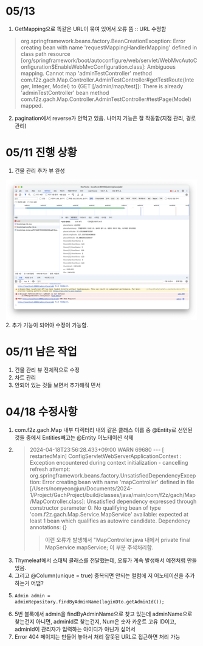05/13
===

1. GetMapping으로 똑같은 URL이 묶여 있어서 오류 뜸 :: URL 수정함
> org.springframework.beans.factory.BeanCreationException: Error creating bean with name 'requestMappingHandlerMapping' defined in class path resource [org/springframework/boot/autoconfigure/web/servlet/WebMvcAutoConfiguration$EnableWebMvcConfiguration.class]: Ambiguous mapping. Cannot map 'adminTestController' method
com.f2z.gach.Map.Controller.AdminTestController#getTestRoute(Integer, Integer, Model)
to {GET [/admin/map/test]}: There is already 'adminTestController' bean method
com.f2z.gach.Map.Controller.AdminTestController#testPage(Model) mapped.
> 
2. pagination에서 reverse가 안먹고 있음. 나머지 기능은 잘 작동함(지점 관리, 경로 관리)

05/11 진행 상황
===

1. 건물 관리 추가 뷰 완성
<img src="./src/main/resources/static/image/place-add-dataFormat.png" title="장소 추가"/>
2. 추가 기능이 되어야 수정이 가능함.


05/11 남은 작업
===

1. 건물 관리 뷰 전체적으로 수정
2. 차트 관리
3. 안되어 있는 것들 보면서 추가해줘 민서

04/18 수정사항
===

1. com.f2z.gach.Map 내부 디렉터리 내의 같은 클래스 이름 중 @Entity로 선언된 것들 중에서 Entities빼고는 @Entity 어노테이션 삭제
2. >2024-04-18T23:56:28.433+09:00  WARN 69680 --- [  restartedMain] ConfigServletWebServerApplicationContext : Exception encountered during context initialization - cancelling refresh attempt: org.springframework.beans.factory.UnsatisfiedDependencyException: Error creating bean with name 'mapController' defined in file [/Users/nomyeongjun/Documents/2024-1/Project/GachProject/build/classes/java/main/com/f2z/gach/Map/MapController.class]: Unsatisfied dependency expressed through constructor parameter 0: No qualifying bean of type 'com.f2z.gach.Map.Service.MapService' available: expected at least 1 bean which qualifies as autowire candidate. Dependency annotations: {}
   > > 이런 오류가 발생해서
   > >  "MapController.java 내에서 private final MapService mapService; 이 부분 주석처리함.
   > 
3. Thymeleaf에서 스태틱 클래스를 전달했는데, 오류가 계속 발생해서 예전처럼 만들었음.
4. 그리고 @Column(unique = true) 중복되면 안되는 컬럼에 저 어노테이션을 추가하는거 어떰?
5.     Admin admin = adminRepository.findByAdminName(loginDto.getAdminId());
5. 5번 블록에서 admin을 findByAdminName으로 찾고 있는데 adminName으로 찾는건지 아니면, adminId로 찾는건지, Num은 숫자 카운트 고유 ID이고, adminId이 관리자가 입력하는 아이디가 아닌가 싶어서
6. Error 404 페이지는 만들어 놓아서 처리 잘못된 URL로 접근하면 처리 가능